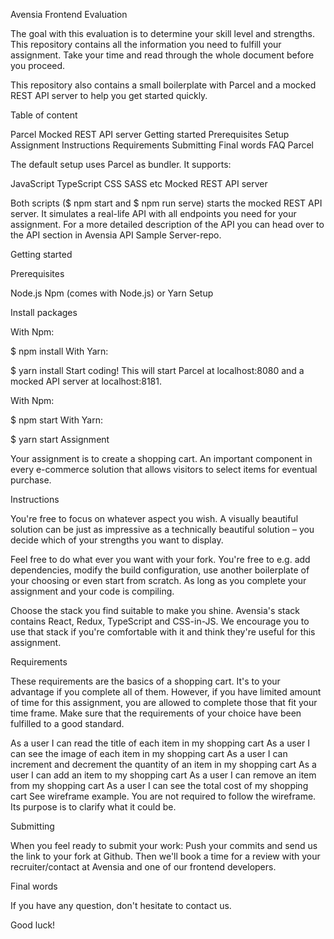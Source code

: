 Avensia Frontend Evaluation

The goal with this evaluation is to determine your skill level and strengths. This repository contains all the information you need to fulfill your assignment. Take your time and read through the whole document before you proceed.

This repository also contains a small boilerplate with Parcel and a mocked REST API server to help you get started quickly.

Table of content

Parcel
Mocked REST API server
Getting started
Prerequisites
Setup
Assignment
Instructions
Requirements
Submitting
Final words
FAQ
Parcel

The default setup uses Parcel as bundler. It supports:

JavaScript
TypeScript
CSS
SASS
etc
Mocked REST API server

Both scripts ($ npm start and $ npm run serve) starts the mocked REST API server. It simulates a real-life API with all endpoints you need for your assignment. For a more detailed description of the API you can head over to the API section in Avensia API Sample Server-repo.

Getting started

Prerequisites

Node.js
Npm (comes with Node.js) or Yarn
Setup

Install packages

With Npm:

$ npm install
With Yarn:

$ yarn install
Start coding! This will start Parcel at localhost:8080 and a mocked API server at localhost:8181.

With Npm:

$ npm start
With Yarn:

$ yarn start
Assignment

Your assignment is to create a shopping cart. An important component in every e-commerce solution that allows visitors to select items for eventual purchase.

Instructions

You're free to focus on whatever aspect you wish. A visually beautiful solution can be just as impressive as a technically beautiful solution – you decide which of your strengths you want to display.

Feel free to do what ever you want with your fork. You're free to e.g. add dependencies, modify the build configuration, use another boilerplate of your choosing or even start from scratch. As long as you complete your assignment and your code is compiling.

Choose the stack you find suitable to make you shine. Avensia's stack contains React, Redux, TypeScript and CSS-in-JS. We encourage you to use that stack if you're comfortable with it and think they're useful for this assignment.

Requirements

These requirements are the basics of a shopping cart. It's to your advantage if you complete all of them. However, if you have limited amount of time for this assignment, you are allowed to complete those that fit your time frame. Make sure that the requirements of your choice have been fulfilled to a good standard.

As a user I can read the title of each item in my shopping cart
As a user I can see the image of each item in my shopping cart
As a user I can increment and decrement the quantity of an item in my shopping cart
As a user I can add an item to my shopping cart
As a user I can remove an item from my shopping cart
As a user I can see the total cost of my shopping cart
See wireframe example. You are not required to follow the wireframe. Its purpose is to clarify what it could be.

Submitting

When you feel ready to submit your work: Push your commits and send us the link to your fork at Github. Then we'll book a time for a review with your recruiter/contact at Avensia and one of our frontend developers.

Final words

If you have any question, don't hesitate to contact us.

Good luck!
